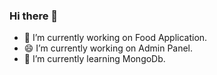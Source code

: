 ### Hi there 👋

- 🔭 I’m currently working on Food Application. 
- 😄 I’m currently working on Admin Panel. 
- 🌱 I’m currently learning MongoDb.



<!--
**MohsinMaqbool0/MohsinMaqbool0** is a ✨ _special_ ✨ repository because its `README.md` (this file) appears on your GitHub profile.

Here are some ideas to get you started:

- 🔭 I’m currently working on ...
- 🌱 I’m currently learning ...
- 👯 I’m looking to collaborate on ...
- 🤔 I’m looking for help with ...
- 💬 Ask me about ...
- 📫 How to reach me: ...
- 😄 Pronouns: ...
- ⚡ Fun fact: ...
-->
